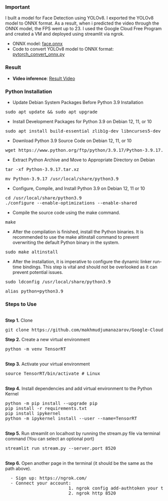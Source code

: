 ### Important
I built a model for Face Detection using YOLOv8. I exported the YOLOv8 model to ONNX format. As a result, when i predicted the video through the ONNX model, the FPS went up to 23. I used the Google Cloud Free Program and created a VM and deployed using streamlit via ngrok.

- ONNX model: <a href= "https://github.com/makhmudjumanazarov/Google-Cloud-CPU-ONNX-Deploy-via-ngrok-with-streamlit-face-detecion/blob/main/best.onnx"> face.onnx </a>
 - Code to convert YOLOv8 model to ONNX format:  <a href= "https://github.com/makhmudjumanazarov/TensorRT-Deploy-via-ngrok-with-streamlit-for-face-detecion/blob/main/pytorch_convert_onnx.py"> pytorch_convert_onnx.py </a>
 
### Result
 * **Video inference**: <a href= "https://www.youtube.com/shorts/NgkfgO7wyV0"> Result Video </a>
### Python Installation
- Update Debian System Packages Before Python 3.9 Installation
<pre>
sudo apt update && sudo apt upgrade
</pre> 
- Install Development Packages for Python 3.9 on Debian 12, 11, or 10
<pre>
sudo apt install build-essential zlib1g-dev libncurses5-dev libgdbm-dev libnss3-dev libssl-dev libsqlite3-dev libreadline-dev libffi-dev curl libbz2-dev -y
</pre> 
- Download Python 3.9 Source Code on Debian 12, 11, or 10
<pre>
wget https://www.python.org/ftp/python/3.9.17/Python-3.9.17.tar.xz
</pre> 
- Extract Python Archive and Move to Appropriate Directory on Debian
<pre>
tar -xf Python-3.9.17.tar.xz
</pre> 
<pre>
mv Python-3.9.17 /usr/local/share/python3.9
</pre> 
- Configure, Compile, and Install Python 3.9 on Debian 12, 11 or 10
<pre>
cd /usr/local/share/python3.9
./configure --enable-optimizations --enable-shared
</pre> 
- Compile the source code using the make command.
<pre>
make
</pre> 
- After the compilation is finished, install the Python binaries. It is recommended to use the make altinstall command to prevent overwriting the default Python binary in the system.
<pre>
sudo make altinstall
</pre>
- After the installation, it is imperative to configure the dynamic linker run-time bindings. This step is vital and should not be overlooked as it can prevent potential issues.
<pre>
sudo ldconfig /usr/local/share/python3.9
</pre> 
<pre>
alias python=python3.9
</pre> 

### Steps to Use
<br />
<b>Step 1.</b> Clone 
<pre>
git clone https://github.com/makhmudjumanazarov/Google-Cloud-CPU-ONNX-Deploy-via-ngrok-with-streamlit-face-detecion
</pre> 
<b>Step 2.</b> Create a new virtual environment 
<pre>
python -m venv TensorRT
</pre> 
<br/>
<b>Step 3.</b> Activate your virtual environment
<pre>
source TensorRT/bin/activate # Linux
</pre>
<br/>
<b>Step 4.</b> Install dependencies and add virtual environment to the Python Kernel
<pre>
python -m pip install --upgrade pip
pip install -r requirements.txt 
pip install ipykernel
python -m ipykernel install --user --name=TensorRT
</pre>
<br/>
<b>Step 5.</b> Run streamlit on localhost by running the stream.py file via terminal command (You can select an optional port)
<pre>
streamlit run stream.py --server.port 8520
</pre>

<br/>
<b>Step 6.</b> Open another page in the terminal (it should be the same as the path above). 
<pre>
  - Sign up: https://ngrok.com/
  - Connect your account: 
                        1. ngrok config add-authtoken your token
                        2. ngrok http 8520     
                        
</pre>
<br/>

